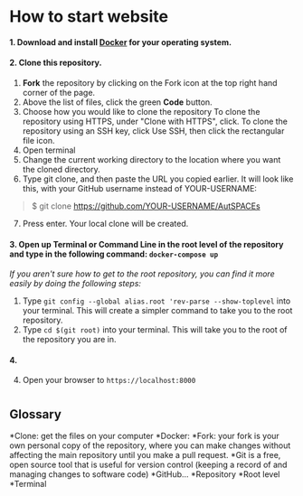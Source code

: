 # How to start website

#### 1. Download and install [Docker](https://www.docker.com/products/docker-desktop) for your operating system. 

#### 2. Clone this repository.

  1. **Fork** the repository by clicking on the Fork icon at the top right hand corner of the page. 
  2. Above the list of files, click the green **Code** button.
  3. Choose how you would like to clone the repository To clone the repository using HTTPS, under "Clone with HTTPS", click. To clone the repository using an SSH key, click Use SSH, then click the rectangular file icon. 
  4. Open terminal
  5. Change the current working directory to the location where you want the cloned directory.
  6. Type git clone, and then paste the URL you copied earlier. It will look like this, with your GitHub username instead of YOUR-USERNAME:
  >$ git clone https://github.com/YOUR-USERNAME/AutSPACEs
  7. Press enter. Your local clone will be created. 

#### 3. Open up Terminal or Command Line in the root level of the repository and type in the following command: `docker-compose up`

*If you aren't sure how to get to the root repository, you can find it more easily by doing the following steps:* 

  1. Type `git config --global alias.root 'rev-parse --show-toplevel` into your terminal. This will create a simpler command to take you to the root repository. 
  2. Type `cd $(git root)` into your terminal. This will take you to the root of the repository you are in. 

#### 4. 

4. Open your browser to `https://localhost:8000`

#

## Glossary 

*Clone: get the files on your computer 
*Docker: 
*Fork: your fork is your own personal copy of the repository, where you can make changes without affecting the main repository until you make a pull request. 
*Git is a free, open source tool that is useful for version control (keeping a record of and managing changes to software code)
*GitHub...
*Repository
*Root level 
*Terminal 
